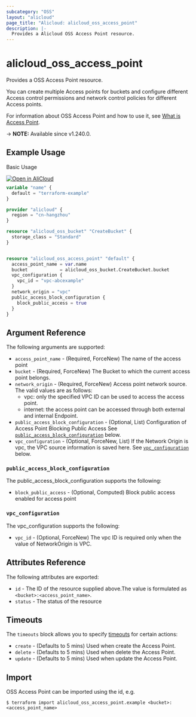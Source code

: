 ```yaml
---
subcategory: "OSS"
layout: "alicloud"
page_title: "Alicloud: alicloud_oss_access_point"
description: |-
  Provides a Alicloud OSS Access Point resource.
---
```


# alicloud_oss_access_point

Provides a OSS Access Point resource.

You can create multiple Access points for buckets and configure different Access control permissions and network control policies for different Access points.

For information about OSS Access Point and how to use it, see [What is Access Point](https://www.alibabacloud.com/help/en/).

-> **NOTE:** Available since v1.240.0.

## Example Usage

Basic Usage

<div style="display: block;margin-bottom: 40px;"><div class="oics-button" style="float: right;position: absolute;margin-bottom: 10px;">
  <a href="https://api.aliyun.com/terraform?resource=alicloud_oss_access_point&exampleId=dbb007ad-389a-f551-a332-43d2c9252c6f486665ad&activeTab=example&spm=docs.r.oss_access_point.0.dbb007ad38&intl_lang=EN_US" target="_blank">
    <img alt="Open in AliCloud" src="https://img.alicdn.com/imgextra/i1/O1CN01hjjqXv1uYUlY56FyX_!!6000000006049-55-tps-254-36.svg" style="max-height: 44px; max-width: 100%;">
  </a>
</div></div>

```terraform
variable "name" {
  default = "terraform-example"
}

provider "alicloud" {
  region = "cn-hangzhou"
}

resource "alicloud_oss_bucket" "CreateBucket" {
  storage_class = "Standard"
}


resource "alicloud_oss_access_point" "default" {
  access_point_name = var.name
  bucket            = alicloud_oss_bucket.CreateBucket.bucket
  vpc_configuration {
    vpc_id = "vpc-abcexample"
  }
  network_origin = "vpc"
  public_access_block_configuration {
    block_public_access = true
  }
}
```

## Argument Reference

The following arguments are supported:
* `access_point_name` - (Required, ForceNew) The name of the access point
* `bucket` - (Required, ForceNew) The Bucket to which the current access point belongs.
* `network_origin` - (Required, ForceNew) Access point network source. The valid values are as follows: 
  - vpc: only the specified VPC ID can be used to access the access point. 
  - internet: the access point can be accessed through both external and internal Endpoint.
* `public_access_block_configuration` - (Optional, List) Configuration of Access Point Blocking Public Access See [`public_access_block_configuration`](#public_access_block_configuration) below.
* `vpc_configuration` - (Optional, ForceNew, List) If the Network Origin is vpc, the VPC source information is saved here. See [`vpc_configuration`](#vpc_configuration) below.

### `public_access_block_configuration`

The public_access_block_configuration supports the following:
* `block_public_access` - (Optional, Computed) Block public access enabled for access point

### `vpc_configuration`

The vpc_configuration supports the following:
* `vpc_id` - (Optional, ForceNew) The vpc ID is required only when the value of NetworkOrigin is VPC.

## Attributes Reference

The following attributes are exported:
* `id` - The ID of the resource supplied above.The value is formulated as `<bucket>:<access_point_name>`.
* `status` - The status of the resource

## Timeouts

The `timeouts` block allows you to specify [timeouts](https://www.terraform.io/docs/configuration-0-11/resources.html#timeouts) for certain actions:
* `create` - (Defaults to 5 mins) Used when create the Access Point.
* `delete` - (Defaults to 5 mins) Used when delete the Access Point.
* `update` - (Defaults to 5 mins) Used when update the Access Point.

## Import

OSS Access Point can be imported using the id, e.g.

```shell
$ terraform import alicloud_oss_access_point.example <bucket>:<access_point_name>
```